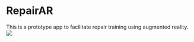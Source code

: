 # RepairAR

This is a prototype app to facilitate repair training using augmented reality. 
![](repairPrototype.gif)
